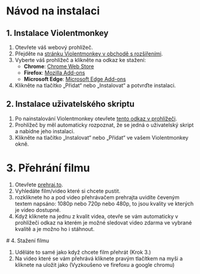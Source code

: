 # Návod na instalaci

## 1. Instalace Violentmonkey

1. Otevřete váš webový prohlížeč.
2. Přejděte na [stránku Violentmonkey v obchodě s rozšířeními](https://violentmonkey.github.io/get-it/).
3. Vyberte váš prohlížeč a klikněte na odkaz ke stažení:
   - **Chrome**: [Chrome Web Store](https://chrome.google.com/webstore/detail/violentmonkey/djhkmfcnlfaeibkfbhpaibdjbajbbaea)
   - **Firefox**: [Mozilla Add-ons](https://addons.mozilla.org/en-US/firefox/addon/violentmonkey/)
   - **Microsoft Edge**: [Microsoft Edge Add-ons](https://microsoftedge.microsoft.com/addons/detail/violentmonkey/mkpkkjpbcbkmafbhpdmcjbfkjpkkbfig)
4. Klikněte na tlačítko „Přidat“ nebo „Instalovat“ a potvrďte instalaci.

## 2. Instalace uživatelského skriptu

1. Po nainstalování Violentmonkey otevřete [tento odkaz v prohlížeči](https://github.com/bekucera/prehrajto-violentmonkey/raw/main/prehrajto.user.js).
2. Prohlížeč by měl automaticky rozpoznat, že se jedná o uživatelský skript a nabídne jeho instalaci.
3. Klikněte na tlačítko „Instalovat“ nebo „Přidat“ ve vašem Violentmonkey okně.

# 3. Přehrání filmu

1. Otevřete [prehraj.to](https://prehraj.to/).
2. Vyhledáte film/video které si chcete pustit.
3. rozkliknete ho a pod video přehrávačem prehrajta uvidíte čeveným textem napsáno: 1080p nebo 720p nebo 480p, to jsou kvality ve kterých je video dostupné.
4. Když kliknete na jednu z kvalit videa, otevře se vám automaticky v prohlížeči odkaz na kterém je možné sledovat video zdarma ve vybrané kvalitě a je možno ho i stáhnout.

# 4. Stažení filmu

1. Uděláte to samé jako když chcete film přehrát (Krok 3.)
2. Na video které se vám přehrává kliknete pravým tlačítkem na myši a kliknete na uložit jako (Vyzkoušeno ve firefoxu a google chromu)
